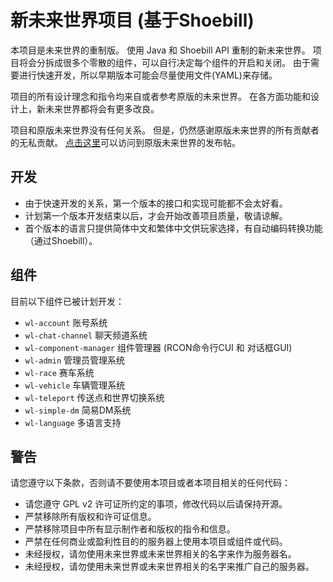 新未来世界项目 (基于Shoebill)
=================
本项目是未来世界的重制版。
使用 Java 和 Shoebill API 重制的新未来世界。
项目将会分拆成很多个零散的组件，可以自行决定每个组件的开启和关闭。
由于需要进行快速开发，所以早期版本可能会尽量使用文件(YAML)来存储。

项目的所有设计理念和指令均来自或者参考原版的未来世界。
在各方面功能和设计上，新未来世界都将会有更多改良。

项目和原版未来世界没有任何关系。
但是，仍然感谢原版未来世界的所有贡献者的无私贡献。
[点击这里](http://www.gtabbs.com/read-gta-tid-2593634.html)可以访问到原版未来世界的发布帖。

开发
-----------------
* 由于快速开发的关系，第一个版本的接口和实现可能都不会太好看。
* 计划第一个版本开发结束以后，才会开始改善项目质量，敬请谅解。
* 首个版本的语言只提供简体中文和繁体中文供玩家选择，有自动编码转换功能（通过Shoebill）。

组件
-----------------
目前以下组件已被计划开发：
* `wl-account` 账号系统
* `wl-chat-channel` 聊天频道系统
* `wl-component-manager` 组件管理器 (RCON命令行CUI 和 对话框GUI)
* `wl-admin` 管理员管理系统
* `wl-race` 赛车系统
* `wl-vehicle` 车辆管理系统
* `wl-teleport` 传送点和世界切换系统
* `wl-simple-dm` 简易DM系统
* `wl-language` 多语言支持

警告
-----------------
请您遵守以下条款，否则请不要使用本项目或者本项目相关的任何代码：
* 请您遵守 GPL v2 许可证所约定的事项，修改代码以后请保持开源。
* 严禁移除所有版权和许可证信息。
* 严禁移除项目中所有显示制作者和版权的指令和信息。
* 严禁在任何商业或盈利性目的的服务器上使用本项目或组件或代码。
* 未经授权，请勿使用未来世界或未来世界相关的名字来作为服务器名。
* 未经授权，请勿使用未来世界或未来世界相关的名字来推广自己的服务器。
